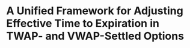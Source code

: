 # A Unified Framework for Adjusting Effective Time to Expiration in TWAP- and VWAP-Settled Options

